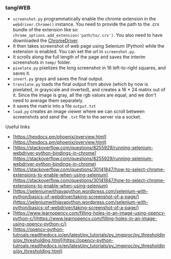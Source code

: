 ### tangiWEB


- `screenshot.py` programmatically enable the chrome extension in the `webdriver.Chrome()` instance. You need to provide the path to the .crx bundle of the extension like so: `chrome_options.add_extension('path/to/.crx')`. You also need to have downloaded the [ChromeDriver](https://sites.google.com/a/chromium.org/chromedriver/downloads).
- It then takes screenshot of web page using Selenium (Python) while the extension is enabled. You can set the url in `screenshot.py`. 
- It scrolls along the full length of the page and saves the interim screenshots in `temp/` folder.
- `pixelate.py` pixelizes the long screenshot in 16 left-to-right squares, and saves it.
- `invert.py` grays and saves the final output.
- `translate.py` loads the final output from above (which by now is pixelated, in grayscale and inverted), and creates a 16 * 24 matrix out of it. Since the image is gray, all the rgb values are equal, and we don't need to average them separately.
- it saves the matrix into a file `output.txt` 
- `load.py` creates an image viewer where we can scroll between screenshots and send the `.txt` file to the server via a socket.


Useful links
- [https://hexdocs.pm/phoenix/overview.html](https://hexdocs.pm/phoenix/overview.html)
- [https://stackoverflow.com/questions/8255929/running-selenium-webdriver-python-bindings-in-chrome](https://stackoverflow.com/questions/8255929/running-selenium-webdriver-python-bindings-in-chrome)
- [https://stackoverflow.com/questions/30141847/how-to-select-chrome-extensions-to-enable-when-using-selenium](https://stackoverflow.com/questions/30141847/how-to-select-chrome-extensions-to-enable-when-using-selenium)
- [https://seleniumwithjavapython.wordpress.com/selenium-with-python/basics-of-webdriver/taking-screenshot-of-a-page/](https://seleniumwithjavapython.wordpress.com/selenium-with-python/basics-of-webdriver/taking-screenshot-of-a-page/)
- [https://www.learnopencv.com/filling-holes-in-an-image-using-opencv-python-c/](https://www.learnopencv.com/filling-holes-in-an-image-using-opencv-python-c/)
- [https://opencv-python-tutroals.readthedocs.io/en/latest/py_tutorials/py_imgproc/py_thresholding/py_thresholding.html](https://opencv-python-tutroals.readthedocs.io/en/latest/py_tutorials/py_imgproc/py_thresholding/py_thresholding.html)

